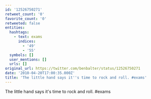 ```yaml
---
id: '12526750271'
retweet_count: '0'
favorite_count: '0'
retweeted: false
entities:
  hashtags:
    - text: exams
      indices:
        - '49'
        - '55'
  symbols: []
  user_mentions: []
  urls: []
original_url: https://twitter.com/benbalter/status/12526750271
date: '2010-04-20T17:00:35.000Z'
title: 'The little hand says it''s time to rock and roll. #exams'
---
```


The little hand says it's time to rock and roll. #exams